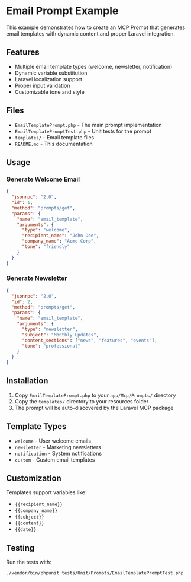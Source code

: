 # Email Prompt Example

This example demonstrates how to create an MCP Prompt that generates email templates with dynamic content and proper Laravel integration.

## Features

- Multiple email template types (welcome, newsletter, notification)
- Dynamic variable substitution
- Laravel localization support
- Proper input validation
- Customizable tone and style

## Files

- `EmailTemplatePrompt.php` - The main prompt implementation
- `EmailTemplatePromptTest.php` - Unit tests for the prompt
- `templates/` - Email template files
- `README.md` - This documentation

## Usage

### Generate Welcome Email

```json
{
  "jsonrpc": "2.0",
  "id": 1,
  "method": "prompts/get",
  "params": {
    "name": "email_template",
    "arguments": {
      "type": "welcome",
      "recipient_name": "John Doe",
      "company_name": "Acme Corp",
      "tone": "friendly"
    }
  }
}
```

### Generate Newsletter

```json
{
  "jsonrpc": "2.0",
  "id": 2,
  "method": "prompts/get",
  "params": {
    "name": "email_template",
    "arguments": {
      "type": "newsletter",
      "subject": "Monthly Updates",
      "content_sections": ["news", "features", "events"],
      "tone": "professional"
    }
  }
}
```

## Installation

1. Copy `EmailTemplatePrompt.php` to your `app/Mcp/Prompts/` directory
2. Copy the `templates/` directory to your resources folder
3. The prompt will be auto-discovered by the Laravel MCP package

## Template Types

- `welcome` - User welcome emails
- `newsletter` - Marketing newsletters  
- `notification` - System notifications
- `custom` - Custom email templates

## Customization

Templates support variables like:
- `{{recipient_name}}`
- `{{company_name}}`
- `{{subject}}`
- `{{content}}`
- `{{date}}`

## Testing

Run the tests with:

```bash
./vendor/bin/phpunit tests/Unit/Prompts/EmailTemplatePromptTest.php
```